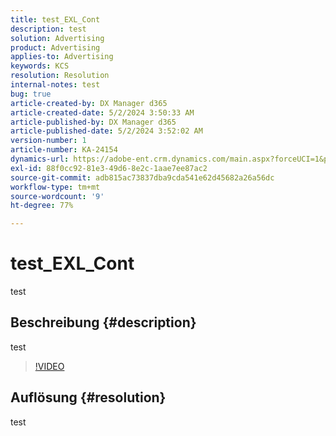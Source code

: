 ```yaml
---
title: test_EXL_Cont
description: test
solution: Advertising
product: Advertising
applies-to: Advertising
keywords: KCS
resolution: Resolution
internal-notes: test
bug: true
article-created-by: DX Manager d365
article-created-date: 5/2/2024 3:50:33 AM
article-published-by: DX Manager d365
article-published-date: 5/2/2024 3:52:02 AM
version-number: 1
article-number: KA-24154
dynamics-url: https://adobe-ent.crm.dynamics.com/main.aspx?forceUCI=1&pagetype=entityrecord&etn=knowledgearticle&id=e6c6081b-3708-ef11-9f8a-6045bd0065b6
exl-id: 88f0cc92-81e3-49d6-8e2c-1aae7ee87ac2
source-git-commit: adb815ac73837dba9cda541e62d45682a26a56dc
workflow-type: tm+mt
source-wordcount: '9'
ht-degree: 77%

---
```


# test_EXL_Cont


test

## Beschreibung {#description}

test

>[!VIDEO](https://video.tv.adobe.com/v/18696?quality=9&amp;learn=on)




## Auflösung {#resolution}


test
